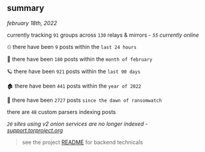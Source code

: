 
## summary
_february 18th, 2022_

currently tracking `91` groups across `130` relays & mirrors - _`55` currently online_

⏲ there have been `9` posts within the `last 24 hours`

🦈 there have been `180` posts within the `month of february`

🪐 there have been `921` posts within the `last 90 days`

🏚 there have been `441` posts within the `year of 2022`

🦕 there have been `2727` posts `since the dawn of ransomwatch`

there are `48` custom parsers indexing posts

_`20` sites using v2 onion services are no longer indexed - [support.torproject.org](https://support.torproject.org/onionservices/v2-deprecation/)_

> see the project [README](https://github.com/thetanz/ransomwatch#ransomwatch--) for backend technicals
